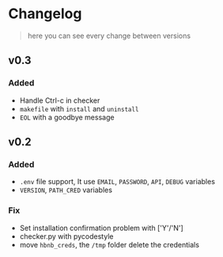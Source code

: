 # Changelog
> here you can see every change between versions

## v0.3
### Added
 - Handle Ctrl-c in checker
 - `makefile` with `install` and `uninstall`
 - `EOL` with a goodbye message

## v0.2
### Added
 - `.env` file support, It use `EMAIL`, `PASSWORD`, `API`, `DEBUG` variables
 - `VERSION`, `PATH_CRED` variables

### Fix
 - Set installation confirmation problem with ['Y'/'N']
 - checker.py with pycodestyle
 - move `hbnb_creds`, the `/tmp` folder delete the credentials


